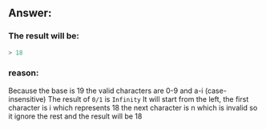 ## Answer:

### The result will be:
```javascript
> 18
```

### reason:
Because the base is 19 the valid characters are 0-9 and a-i (case-insensitive)
The result of `0/1` is `Infinity`
It will start from the left, the first character is i which represents 18 the next character is n which is invalid so 
it ignore the rest and the result will be 18
